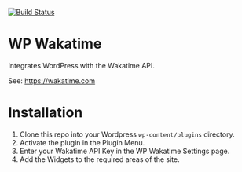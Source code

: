 [![Build Status](https://travis-ci.org/ollywarren/wp-wakatime.svg?branch=master)](https://travis-ci.org/ollywarren/wp-wakatime)

# WP Wakatime

Integrates WordPress with the Wakatime API.

See: https://wakatime.com

# Installation

1. Clone this repo into your Wordpress `wp-content/plugins` directory.
2. Activate the plugin in the Plugin Menu.
3. Enter your Wakatime API Key in the WP Wakatime Settings page.
4. Add the Widgets to the required areas of the site.